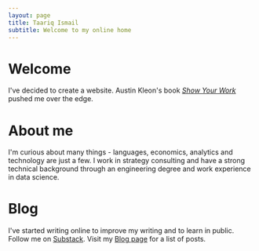 ```yaml
---
layout: page
title: Taariq Ismail
subtitle: Welcome to my online home
---
```


# Welcome
I've decided to create a website. Austin Kleon's book [*Show Your Work*](https://austinkleon.com/show-your-work) pushed me over the edge.

# About me
I'm curious about many things - languages, economics, analytics and technology are just a few. I work in strategy consulting and have a strong technical background through an engineering degree and work experience in data science.  

# Blog
I've started writing online to improve my writing and to learn in public. Follow me on <a href="https://taariq.substack.com" target="_blank">Substack</a>. Visit my [Blog page](https://www.taariqismail.com/blog) for a list of posts.
